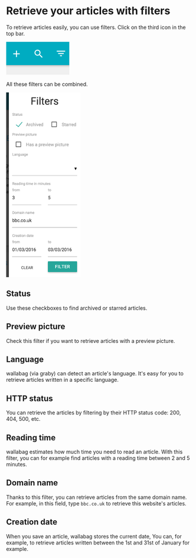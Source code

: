 # Retrieve your articles with filters

To retrieve articles easily, you can use filters. Click on the third
icon in the top bar.

![Top bar](../../img/user/topbar.png)

All these filters can be combined.

![Combine all filters](../../img/user/filters.png)

## Status

Use these checkboxes to find archived or starred articles.

## Preview picture

Check this filter if you want to retrieve articles with a preview
picture.

## Language

wallabag (via graby) can detect an article's language. It's easy for you to
retrieve articles written in a specific language.

## HTTP status

You can retrieve the articles by filtering by their HTTP status code:
200, 404, 500, etc.

## Reading time

wallabag estimates how much time you need to read an article. With this
filter, you can for example find articles with a reading time
between 2 and 5 minutes.

## Domain name

Thanks to this filter, you can retrieve articles from the same
domain name. For example, in this field, type `bbc.co.uk` to retrieve this website's articles.

## Creation date

When you save an article, wallabag stores the current date, You can, for example, to retrieve articles written between the 1st and 31st of January for example.
